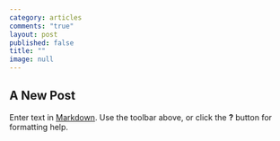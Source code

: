 ```yaml
---
category: articles
comments: "true"
layout: post
published: false
title: ""
image: null
---
```


## A New Post

Enter text in [Markdown](http://daringfireball.net/projects/markdown/). Use the toolbar above, or click the **?** button for formatting help.
